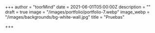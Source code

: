 +++
author = "toorMind"
date = 2021-06-01T05:00:00Z
description = ""
draft = true
image = "/images/portfolio/portfolio-7.webp"
image_webp = "/images/backgrounds/bg-white-wall.jpg"
title = "Pruebas"

+++

